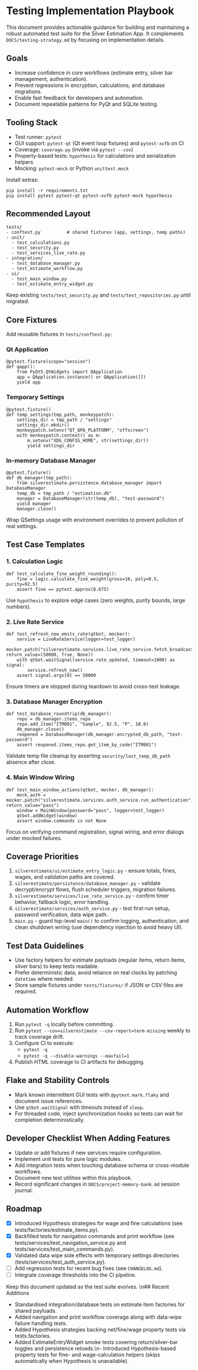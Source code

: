 # Testing Implementation Playbook

This document provides actionable guidance for building and maintaining a robust automated test suite for the Silver Estimation App. It complements `DOCS/testing-strategy.md` by focusing on implementation details.

## Goals
- Increase confidence in core workflows (estimate entry, silver bar management, authentication).
- Prevent regressions in encryption, calculations, and database migrations.
- Enable fast feedback for developers and automation.
- Document repeatable patterns for PyQt and SQLite testing.

## Tooling Stack
- Test runner: `pytest`
- GUI support: `pytest-qt` (Qt event loop fixtures) and `pytest-xvfb` on CI
- Coverage: `coverage.py` (invoke via `pytest --cov`)
- Property-based tests: `hypothesis` for calculations and serialization helpers
- Mocking: `pytest-mock` or Python `unittest.mock`

Install extras:
```
pip install -r requirements.txt
pip install pytest pytest-qt pytest-xvfb pytest-mock hypothesis
```

## Recommended Layout
```
tests/
- conftest.py          # shared fixtures (app, settings, temp paths)
- unit/
  - test_calculations.py
  - test_security.py
  - test_services_live_rate.py
- integration/
  - test_database_manager.py
  - test_estimate_workflow.py
- ui/
  - test_main_window.py
  - test_estimate_entry_widget.py
```
Keep existing `tests/test_security.py` and `tests/test_repositories.py` until migrated.

## Core Fixtures
Add reusable fixtures in `tests/conftest.py`:

### Qt Application
```
@pytest.fixture(scope="session")
def qapp():
    from PyQt5.QtWidgets import QApplication
    app = QApplication.instance() or QApplication([])
    yield app
```

### Temporary Settings
```
@pytest.fixture()
def temp_settings(tmp_path, monkeypatch):
    settings_dir = tmp_path / "settings"
    settings_dir.mkdir()
    monkeypatch.setenv("QT_QPA_PLATFORM", "offscreen")
    with monkeypatch.context() as m:
        m.setenv("XDG_CONFIG_HOME", str(settings_dir))
        yield settings_dir
```

### In-memory Database Manager
```
@pytest.fixture()
def db_manager(tmp_path):
    from silverestimate.persistence.database_manager import DatabaseManager
    temp_db = tmp_path / "estimation.db"
    manager = DatabaseManager(str(temp_db), "test-password")
    yield manager
    manager.close()
```
Wrap QSettings usage with environment overrides to prevent pollution of real settings.

## Test Case Templates

### 1. Calculation Logic
```
def test_calculate_fine_weight_rounding():
    fine = logic.calculate_fine_weight(gross=10, poly=0.5, purity=92.5)
    assert fine == pytest.approx(8.675)
```
Use `hypothesis` to explore edge cases (zero weights, purity bounds, large numbers).

### 2. Live Rate Service
```
def test_refresh_now_emits_rate(qtbot, mocker):
    service = LiveRateService(logger=test_logger)
    mocker.patch("silverestimate.services.live_rate_service.fetch_broadcast_rate_exact", return_value=(50000, True, None))
    with qtbot.waitSignal(service.rate_updated, timeout=1000) as signal:
        service.refresh_now()
    assert signal.args[0] == 50000
```
Ensure timers are stopped during teardown to avoid cross-test leakage.

### 3. Database Manager Encryption
```
def test_database_roundtrip(db_manager):
    repo = db_manager.items_repo
    repo.add_item("ITM001", "Sample", 92.5, "P", 10.0)
    db_manager.close()
    reopened = DatabaseManager(db_manager.encrypted_db_path, "test-password")
    assert reopened.items_repo.get_item_by_code("ITM001")
```
Validate temp file cleanup by asserting `security/last_temp_db_path` absence after close.

### 4. Main Window Wiring
```
def test_main_window_actions(qtbot, mocker, db_manager):
    mock_auth = mocker.patch("silverestimate.services.auth_service.run_authentication", return_value="pass")
    window = MainWindow(password="pass", logger=test_logger)
    qtbot.addWidget(window)
    assert window.commands is not None
```
Focus on verifying command registration, signal wiring, and error dialogs under mocked failures.

## Coverage Priorities
1. `silverestimate/ui/estimate_entry_logic.py` - ensure totals, fines, wages, and validation paths are covered.
2. `silverestimate/persistence/database_manager.py` - validate decrypt/encrypt flows, flush scheduler triggers, migration failures.
3. `silverestimate/services/live_rate_service.py` - confirm timer behavior, fallback logic, error handling.
4. `silverestimate/services/auth_service.py` - test first-run setup, password verification, data wipe path.
5. `main.py` - guard top-level `main()` to confirm logging, authentication, and clean shutdown wiring (use dependency injection to avoid heavy UI).

## Test Data Guidelines
- Use factory helpers for estimate payloads (regular items, return items, silver bars) to keep tests readable.
- Prefer deterministic data; avoid reliance on real clocks by patching `datetime` where needed.
- Store sample fixtures under `tests/fixtures/` if JSON or CSV files are required.

## Automation Workflow
1. Run `pytest -q` locally before committing.
2. Run `pytest --cov=silverestimate --cov-report=term-missing` weekly to track coverage drift.
3. Configure CI to execute:
   - `pytest -q`
   - `pytest -q --disable-warnings --maxfail=1`
4. Publish HTML coverage to CI artifacts for debugging.

## Flake and Stability Controls
- Mark known intermittent GUI tests with `@pytest.mark.flaky` and document issue references.
- Use `qtbot.waitSignal` with timeouts instead of `sleep`.
- For threaded code, inject synchronization hooks so tests can wait for completion deterministically.

## Developer Checklist When Adding Features
- Update or add fixtures if new services require configuration.
- Implement unit tests for pure logic modules.
- Add integration tests when touching database schema or cross-module workflows.
- Document new test utilities within this playbook.
- Record significant changes in `DOCS/project-memory-bank.md` session journal.

## Roadmap
- [x] Introduced Hypothesis strategies for wage and fine calculations (see tests/factories/estimate_items.py).
- [x] Backfilled tests for navigation commands and print workflow (see tests/services/test_navigation_service.py and tests/services/test_main_commands.py).
- [x] Validated data wipe side effects with temporary settings directories (tests/services/test_auth_service.py).
- [ ] Add regression tests for recent bug fixes (see `CHANGELOG.md`).
- [ ] Integrate coverage thresholds into the CI pipeline.

Keep this document updated as the test suite evolves.
\n## Recent Additions
- Standardised integration/database tests on estimate item factories for shared payloads.
- Added navigation and print workflow coverage along with data-wipe failure handling tests.
- Added Hypothesis strategies backing net/fine/wage property tests via tests.factories.
- Added EstimateEntryWidget smoke tests covering return/silver-bar toggles and persistence reloads.\n- Introduced Hypothesis-based property tests for fine- and wage-calculation helpers (skips automatically when Hypothesis is unavailable).



